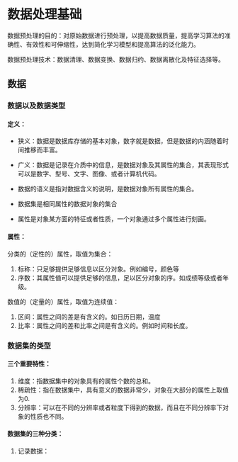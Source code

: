 # 数据处理基础

数据预处理的目的：对原始数据进行预处理，以提高数据质量，提高学习算法的准确性、有效性和可伸缩性，达到简化学习模型和提高算法的泛化能力。

数据预处理技术：数据清理、数据变换、数据归约、数据离散化及特征选择等。

## 数据

### 数据以及数据类型

#### 定义：

- 狭义：数据是数据库存储的基本对象，数字就是数据，但是数据的内涵随着时间推移而丰富。

- 广义：数据是记录在介质中的信息，是数据对象及其属性的集合，其表现形式可以是数字、型号、文字、图像、或者计算机代码。
- 数据的语义是指对数据含义的说明，是数据对象所有属性的集合。
- 数据集是相同属性的数据对象的集合
- 属性是对象某方面的特征或者性质，一个对象通过多个属性进行刻画。

#### 属性：

分类的（定性的）属性，取值为集合：

1. 标称：只足够提供足够信息以区分对象。例如编号，颜色等
2. 序数：其属性值可以提供足够的信息，足以区分对象的序。如成绩等级或者年级。

数值的（定量的）属性，取值为连续值：

1. 区间：属性之间的差是有含义的。如日历日期，温度
2. 比率：属性之间的差和比率之间是有含义的。例如时间和长度。

### 数据集的类型

#### 三个重要特性：

1. 维度：指数据集中的对象具有的属性个数的总和。
2. 稀疏性：指在数据集中，具有意义的数据非常少，对象在大部分的属性上取值为0.
3. 分辨率：可以在不同的分辨率或者粒度下得到的数据，而且在不同分辨率下对象的性质也不同。

#### 数据集的三种分类：

1. 记录数据：

